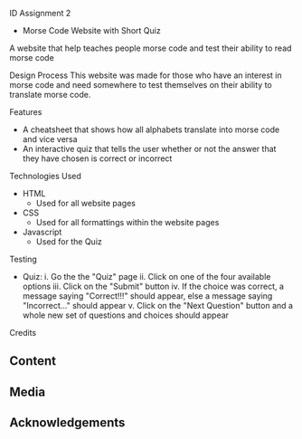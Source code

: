 ID Assignment 2
- Morse Code Website with Short Quiz

A website that help teaches people morse code and test their ability to read morse code

Design Process
This website was made for those who have an interest in morse code and need somewhere to test themselves on their ability to translate morse code.

Features
- A cheatsheet that shows how all alphabets translate into morse code and vice versa
- An interactive quiz that tells the user whether or not the answer that they have chosen is correct or incorrect

Technologies Used
- HTML
    - Used for all website pages
- CSS
    - Used for all formattings within the website pages
- Javascript
    - Used for the Quiz

Testing
- Quiz:
    i. Go the the "Quiz" page
    ii. Click on one of the four available options
    iii. Click on the "Submit" button
    iv. If the choice was correct, a message saying "Correct!!!" should appear, else a message saying "Incorrect..." should appear
    v. Click on the "Next Question" button and a whole new set of questions and choices should appear

Credits

Content
- 
Media
- 
Acknowledgements
- 